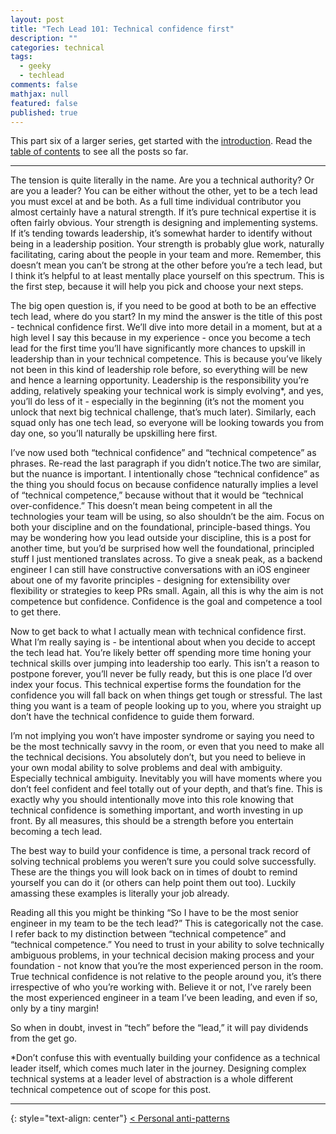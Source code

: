 ```yaml
---
layout: post
title: "Tech Lead 101: Technical confidence first"
description: ""
categories: technical
tags:
  - geeky
  - techlead
comments: false
mathjax: null
featured: false
published: true
---
```


This part six of a larger series, get started with the [introduction]({{site.url}}/technical/tech-lead-101-intro). Read the [table of contents]({{site.url}}/technical/tech-lead-101) to see all the posts so far.

----

The tension is quite literally in the name. Are you a technical authority? Or are you a leader? You can be either without the other, yet to be a tech lead you must excel at and be both. As a full time individual contributor you almost certainly have a natural strength. If it’s pure technical expertise it is often fairly obvious. Your strength is designing and implementing systems. If it’s tending towards leadership, it’s somewhat harder to identify without being in a leadership position. Your strength is probably glue work, naturally facilitating, caring about the people in your team and more. Remember, this doesn’t mean you can’t be strong at the other before you’re a tech lead, but I think it’s helpful to at least mentally place yourself on this spectrum. This is the first step, because it will help you pick and choose your next steps.

The big open question is, if you need to be good at both to be an effective tech lead, where do you start? In my mind the answer is the title of this post - technical confidence first. We’ll dive into more detail in a moment, but at a high level I say this because in my experience - once you become a tech lead for the first time you’ll have significantly more chances to upskill in leadership than in your technical competence. This is because you’ve likely not been in this kind of leadership role before, so everything will be new and hence a learning opportunity. Leadership is the responsibility you’re adding, relatively speaking your technical work is simply evolving\*, and yes, you’ll do less of it - especially in the beginning (it’s not the moment you unlock that next big technical challenge, that’s much later). Similarly, each squad only has one tech lead, so everyone will be looking towards you from day one, so you’ll naturally be upskilling here first.

I’ve now used both “technical confidence” and “technical competence” as phrases. Re-read the last paragraph if you didn’t notice.The two are similar, but the nuance is important. I intentionally chose “technical confidence” as the thing you should focus on because confidence naturally implies a level of “technical competence,” because without that it would be “technical over-confidence.” This doesn’t mean being competent in all the technologies your team will be using, so also shouldn’t be the aim. Focus on both your discipline and on the foundational, principle-based things. You may be wondering how you lead outside your discipline, this is a post for another time, but you’d be surprised how well the foundational, principled stuff I just mentioned translates across. To give a sneak peak, as a backend engineer I can still have constructive conversations with an iOS engineer about one of my favorite principles - designing for extensibility over flexibility or strategies to keep PRs small. Again, all this is why the aim is not competence but confidence. Confidence is the goal and competence a tool to get there.

Now to get back to what I actually mean with technical confidence first.  What I’m really saying is - be intentional about when you decide to accept the tech lead hat. You’re likely better off spending more time honing your technical skills over jumping into leadership too early. This isn’t a reason to postpone forever, you’ll never be fully ready, but this is one place I’d over index your focus. This technical expertise forms the foundation for the confidence you will fall back on when things get tough or stressful. The last thing you want is a team of people looking up to you, where you straight up don’t have the technical confidence to guide them forward.

I’m not implying you won’t have imposter syndrome or saying you need to be the most technically savvy in the room, or even that you need to make all the technical decisions. You absolutely don’t, but you need to believe in your own modal ability to solve problems and deal with ambiguity. Especially technical ambiguity. Inevitably you will have moments where you don’t feel confident and feel totally out of your depth, and that’s fine. This is exactly why you should intentionally move into this role knowing that technical confidence is something important, and worth investing in up front. By all measures, this should be a strength before you entertain becoming a tech lead.

The best way to build your confidence is time, a personal track record of solving technical problems you weren’t sure you could solve successfully. These are the things you will look back on in times of doubt to remind yourself you can do it (or others can help point them out too). Luckily amassing these examples is literally your job already.

Reading all this you might be thinking “So I have to be the most senior engineer in my team to be the tech lead?” This is categorically not the case. I refer back to my distinction between “technical competence” and “technical competence.” You need to trust in your ability to solve technically ambiguous problems, in your technical decision making process and your foundation - not know that you’re the most experienced person in the room. True technical confidence is not relative to the people around you, it’s there irrespective of who you’re working with. Believe it or not, I’ve rarely been the most experienced engineer in a team I’ve been leading, and even if so, only by a tiny margin!

So when in doubt, invest in “tech” before the “lead,” it will pay dividends from the get go.

\*Don’t confuse this with eventually building your confidence as a technical leader itself, which comes much later in the journey. Designing complex technical systems at a leader level of abstraction is a whole different technical competence out of scope for this post.

----

{: style="text-align: center"}
[< Personal anti-patterns]({{site.url}}/technical/tech-lead-101-personal-anti-patterns)
